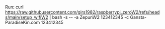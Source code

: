 Run:
curl https://raw.githubusercontent.com/girs1982/raspberrypi_zeroW2/refs/heads/main/setup_wifiW2  | bash -s -- -a ZepunW2 123412345 -c Gansta-ParadiseKin.com 123412345
